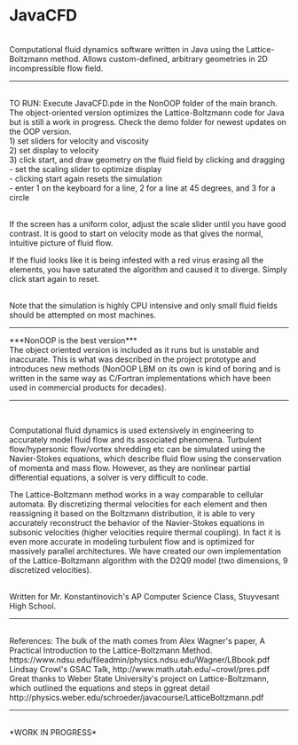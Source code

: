 
<h1>JavaCFD</h1><br>
Computational fluid dynamics software written in Java using the Lattice-Boltzmann method. Allows custom-defined, arbitrary geometries in 2D incompressible flow field.<br>

<hr><br>
TO RUN: Execute JavaCFD.pde in the NonOOP folder of the main branch. The object-oriented version optimizes the Lattice-Boltzmann code for Java but is still a work in progress. Check the demo folder for newest updates on the OOP version.<br>
1) set sliders for velocity and viscosity<br>
2) set display to velocity<br>
3) click start, and draw geometry on the fluid field by clicking and dragging<br>
- set the scaling slider to optimize display<br>
- clicking start again resets the simulation<br>
- enter 1 on the keyboard for a line, 2 for a line at 45 degrees, and 3 for a circle <br><br>

If the screen has a uniform color, adjust the scale slider until you have good contrast. It is good to start on velocity mode as that gives the normal, intuitive picture of fluid flow.<br>

If the fluid looks like it is being infested with a red virus erasing all the elements, you have saturated the algorithm and caused it to diverge. Simply click start again to reset.<br>

<br>
Note that the simulation is highly CPU intensive and only small fluid fields should be attempted on most machines. <br>

<hr>
***NonOOP is the best version*** <br>
The object oriented version is included as it runs but is unstable and inaccurate. This is what was described in the project prototype and introduces new methods (NonOOP LBM on its own is kind of boring and is written in the same way as C/Fortran implementations which have been used in commercial products for decades). <br>

<hr><br>

Computational fluid dynamics is used extensively in engineering to accurately model fluid flow and its associated phenomena. Turbulent flow/hypersonic flow/vortex shredding etc can be simulated using the Navier-Stokes equations, which describe fluid flow using the conservation of momenta and mass flow. However, as they are nonlinear partial differential equations, a solver is very difficult to code.<br> 

The Lattice-Boltzmann method works in a way comparable to cellular automata. By discretizing thermal velocities for each element and then reassigning it based on the Boltzmann distribution, it is able to very accurately reconstruct the behavior of the Navier-Stokes equations in subsonic velocities (higher velocities require thermal coupling). In fact it is even more accurate in modeling turbulent flow and is optimized for massively parallel architectures. We have created our own implementation of the Lattice-Boltzmann algorithm with the D2Q9 model (two dimensions, 9 discretized velocities).<br><br>

Written for Mr. Konstantinovich's AP Computer Science Class, Stuyvesant High School.<br>
<hr><br>
References:
The bulk of the math comes from Alex Wagner's paper, A Practical Introduction to the Lattice-Boltzmann Method. https://www.ndsu.edu/fileadmin/physics.ndsu.edu/Wagner/LBbook.pdf <br>
Lindsay Crowl's GSAC Talk, http://www.math.utah.edu/~crowl/pres.pdf <br>
Great thanks to Weber State University's project on Lattice-Boltzmann, which outlined the equations and steps in ggreat detail http://physics.weber.edu/schroeder/javacourse/LatticeBoltzmann.pdf
<hr><br>
*WORK IN PROGRESS*
